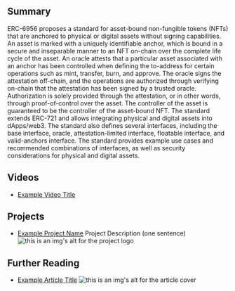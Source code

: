 ## Summary

ERC-6956 proposes a standard for asset-bound non-fungible tokens (NFTs) that are anchored to physical or digital assets without signing capabilities. An asset is marked with a uniquely identifiable anchor, which is bound in a secure and inseparable manner to an NFT on-chain over the complete life cycle of the asset. An oracle attests that a particular asset associated with an anchor has been controlled when defining the to-address for certain operations such as mint, transfer, burn, and approve. The oracle signs the attestation off-chain, and the operations are authorized through verifying on-chain that the attestation has been signed by a trusted oracle. Authorization is solely provided through the attestation, or in other words, through proof-of-control over the asset. The controller of the asset is guaranteed to be the controller of the asset-bound NFT. The standard extends ERC-721 and allows integrating physical and digital assets into dApps/web3. The standard also defines several interfaces, including the base interface, oracle, attestation-limited interface, floatable interface, and valid-anchors interface. The standard provides example use cases and recommended combinations of interfaces, as well as security considerations for physical and digital assets.

## Videos

- [Example Video Title](https://www.youtube.com/watch?v=TDGq4aeevgY)

## Projects

- [Example Project Name](https://xxxx.xxx/xxxxx) Project Description (one sentence) ![this is an img's alt for the project logo](https://xxxx.xxx/project-logo.xxx)

## Further Reading

- [Example Article Title](https://xxxx.xxx/xxxxx) ![this is an img's alt for the article cover](https://xxxx.xxx/article-cover.xxx)
